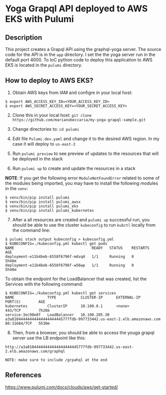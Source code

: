 # Yoga Grapql API deployed to AWS EKS with Pulumi

## Description
This project creates a Grapql API using the graphql-yoga server. The source code for the API is in the `app` directory. I set the the yoga server run in the default port 4000.
To IoC python code to deploy this application to AWS EKS is located in the `pulumi` directory.

## How to deploy to AWS EKS?

1. Obtain AWS keys from IAM and configre in your local host: 
```
$ export AWS_ACCESS_KEY_ID=<YOUR_ACCESS_KEY_ID>
$ export AWS_SECRET_ACCESS_KEY=<YOUR_SECRET_ACCESS_KEY>
```

2. Clone this in your local host: `git clone https://github.com/marianobeccaria/my-yoga-grapql-sample.git`

3. Change directories to: `cd pulumi`

4. Edit file `Pulumi.dev.yaml` and change it to the desired AWS region. In my case it will deploy to `us-east-2`

5. Run `pulumi preview` to see preview of updates to the resources that will be deployed in the stack

6. Run `pulumi up` to create and update the resources in a stack

**NOTE**: If you get the following error `ModuleNotFoundError` related to some of the modules being imported, you may have to install the following modules in the `venv`:
```
$ venv/bin/pip install pulumi
$ venv/bin/pip install pulumi_awsx
$ venv/bin/pip install pulumi_eks
$ venv/bin/pip install pulumi_kubernetes
```
7. After a all resources are created and `pulumi up` successful run,  you should be able to use the cluster `kubeconfig` to run `kubctl` locally from the command line:
```
$ pulumi stack output kubeconfig > kubeconfig.yml
$ KUBECONFIG=./kubeconfig.yml kubectl get pods
NAME                                   READY   STATUS    RESTARTS   AGE
deployment-e11b4beb-6558f6796f-mdvq4   1/1     Running   0          5h48m
deployment-e11b4beb-6558f6796f-w56wp   1/1     Running   0          5h48m
```
To obtain the endpoint for the LoadBalancer that was created, list the Services with the following command:
```
$ KUBECONFIG=./kubeconfig.yml kubectl get services
NAME               TYPE           CLUSTER-IP      EXTERNAL-IP                                                              PORT(S)        AGE
kubernetes         ClusterIP      10.100.0.1      <none>                                                                   443/TCP        7h20m
service-3ec98e8f   LoadBalancer   10.100.205.30   a3a81044444444444444444445777fdb-997733442.us-east-2.elb.amazonaws.com   80:31684/TCP   5h30m
```

8. Then, from a browser, you should be able to access the youga grapql server use the LB endpoint like this:
```
http://a3a81044444444444444444445777fdb-997733442.us-east-2.elb.amazonaws.com/graphql

NOTE: make sure to include /grpahql at the end
```

## References
https://www.pulumi.com/docs/clouds/aws/get-started/
